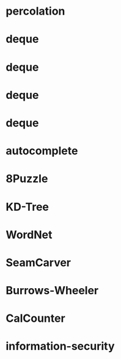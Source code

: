 # percolation
# deque
# deque
# deque
# deque
# autocomplete
# 8Puzzle
# KD-Tree
# WordNet
# SeamCarver
# Burrows-Wheeler
# CalCounter
# information-security
